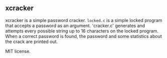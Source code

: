xcracker
--------------

xcracker is a simple password cracker. `locked.c` is a simple locked program that accepts a password as an argument. 'cracker.c' generates and attempts every possible string up to 16 characters on the locked program. When a correct password is found, the password and some statistics about the crack are printed out.

MIT license.

